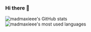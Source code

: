 ### Hi there 👋

<picture>
  <source
    srcset="https://github-readme-stats-sigma-five.vercel.app/api?username=madmaxieee&show_icons=true&theme=tokyonight"
    media="(prefers-color-scheme: dark)"
  />
  <source
    srcset="https://github-readme-stats-sigma-five.vercel.app/api?username=madmaxieee&show_icons=true"
    media="(prefers-color-scheme: light), (prefers-color-scheme: no-preference)"
  />
  <img alt="madmaxieee's GitHub stats" src="https://github-readme-stats-sigma-five.vercel.app/api?username=madmaxieee&show_icons=true&theme=tokyonight" />
</picture>

<br />

<picture>
  <source
    srcset="https://github-readme-stats-sigma-five.vercel.app/api/top-langs?username=madmaxieee&exclude_repo=Tower-Defense&hide=verilog,html,qml,matlab,css,makefile&theme=tokyonight"
    media="(prefers-color-scheme: dark)"
  />
  <source
    srcset="https://github-readme-stats-sigma-five.vercel.app/api/top-langs?username=madmaxieee&exclude_repo=Tower-Defense&hide=verilog,html,qml,matlab,css,makefile"
    media="(prefers-color-scheme: light), (prefers-color-scheme: no-preference)"
  />
<img alt="madmaxieee's most used languages"
     src="https://github-readme-stats-sigma-five.vercel.app/api/top-langs?username=madmaxieee&exclude_repo=Tower-Defense&hide=verilog,html,qml,matlab,css,makefile&theme=tokyonight" />
</picture>
